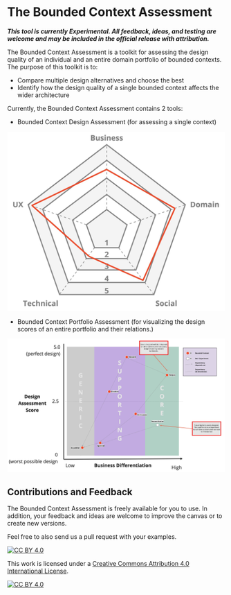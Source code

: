# The Bounded Context Assessment

***This tool is currently Experimental. All feedback, ideas, and testing are welcome and may be included in the official release with attribution.***

The Bounded Context Assessment is a toolkit for assessing the design quality of an individual and an entire domain portfolio of bounded contexts. The purpose of this toolkit is to:

- Compare multiple design alternatives and choose the best
- Identify how the design quality of a single bounded context affects the wider architecture

Currently, the Bounded Context Assessment contains 2 tools:

- Bounded Context Design Assessment (for assessing a single context)

![Bounded Context Design Assessment](/resources/bounded-context-assessment-example-basic.jpg)

- Bounded Context Portfolio Assessment (for visualizing the design scores of an entire portfolio and their relations.)

![Bounded Context Portfolio Assessment](/resources/bounded-context-portfolio-assessment-example.jpg)

## Contributions and Feedback

The Bounded Context Assessment is freely available for you to use. In addition, your feedback and ideas are welcome to improve the canvas or to create new versions. 

Feel free to also send us a pull request with your examples.

[![CC BY 4.0][cc-by-shield]][cc-by]

This work is licensed under a [Creative Commons Attribution 4.0 International
License][cc-by].

[![CC BY 4.0][cc-by-image]][cc-by]

[cc-by]: http://creativecommons.org/licenses/by/4.0/
[cc-by-image]: https://i.creativecommons.org/l/by/4.0/88x31.png
[cc-by-shield]: https://img.shields.io/badge/License-CC%20BY%204.0-lightgrey.svg